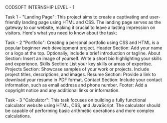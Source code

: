CODSOFT INTERNSHIP
LEVEL - 1

Task 1 - "Landing Page":
This project aims to create a captivating and user-friendly landing page using HTML and CSS. 
The landing page serves as the gateway to our website, making it crucial to leave a lasting impression on visitors.
Here's what you need to know about the task:

Task - 2  "Portfolio":
Creating a personal portfolio using CSS and HTML is a popular beginner web development project. 
Header Section: Add your name or a logo at the top. Optionally, include a brief introduction or tagline.
About Section: Insert an image of yourself. Write a short bio highlighting your skills and experience.
Skills Section: List your key skills or areas of expertise. 
Projects Section: Showcase samples of your work or projects. Include project titles, descriptions, and images.
Resume Section: Provide a link to download your resume in PDF format. 
Contact Section: Include your contact information, such as email address and phone number.
Footer: Add a copyright notice and any additional links or information.

Task - 3 "Calculator":
This task focuses on building a fully functional calculator website using HTML, CSS, and JavaScript. 
The calculator should be capable of performing basic arithmetic operations and more complex calculations.
